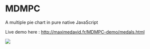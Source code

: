 MDMPC
=====

A multiple pie chart in pure native JavaScript

Live demo here : http://maximedavid.fr/MDMPC-demo/medals.html

![](https://github.com/maxday/MDMPC/tree/master/sampleData/demo.png)